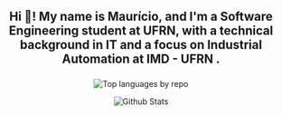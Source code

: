 
<h2 align="center">Hi 👋! My name is Maurício, and I'm a Software Engineering student at UFRN, with a technical background in IT and a focus on Industrial Automation at IMD - UFRN .</h2>

###

<div align="center">
  
![Top languages by repo](http://github-profile-summary-cards.vercel.app/api/cards/repos-per-language?username=murisco11&theme=github_dark)
  
![Github Stats](http://github-profile-summary-cards.vercel.app/api/cards/profile-details?username=murisco11&theme=github_dark)
</div
